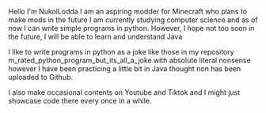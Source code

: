 Hello I'm NukolLodda
I am an aspiring modder for Minecraft who plans to make mods in the future
I am currently studying computer science and as of now I can write simple programs in python.
However, I hope not too soon in the future, I will be able to learn and understand Java

I like to write programs in python as a joke like those in my repository
m_rated_python_program_but_its_all_a_joke with absolute literal nonsense
however I have been practicing a little bit in Java thought non has been
uploaded to Github.

I also make occasional contents on Youtube and Tiktok and I might just
showcase code there every once in a while.
